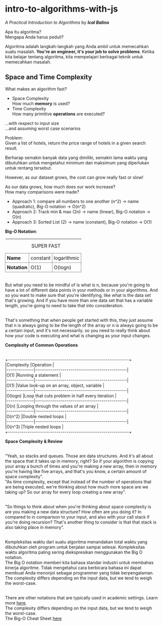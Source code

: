 # intro-to-algorithms-with-js

_A Practical Introduction to Algorithms_ by **_Ical Balino_**

Apa itu algoritma? <br>
Mengapa Anda harus peduli? <br>

Algoritma adalah langkah-langkah yang Anda ambil untuk memecahkan suatu masalah. **You're an engineer, it's your job to solve problems**. Ketika kita belajar tentang algoritma, kita mempelajari berbagai teknik untuk memecahkan masalah.


## Space and Time Complexity

What makes an algorithm fast?

- Space Complexity <br>
    How much **memory** is used?
- Time Complexity <br>
    How many primitive **operations** are executed?

...with respect to input size <br>
...and assuming worst case scenarios

Problem: <br>
Given a list of hotels, return the price range of hotels in a given search result.

Berharap semakin banyak data yang dimiliki, semakin lama waktu yang dibutuhkan untuk mengetahui minimum dan maksimum yang diperlukan untuk rentang tersebut.

However, as our dataset grows, the cost can grow really fast or slow!

As our data grows, how much does our work increase? <br>
How many comparisons were made?

- Approach 1: compare all numbers to one another (n^2) -> name (quadratic), Big-O notation -> O(n^2)
- Approach 2: Track min & max (2n) -> name (linear), Big-O notation -> O(n)
- Approach 3: Sorted List (2) -> name (constant), Big-O notation -> O(1)


**Big-O Notation**:

<table style="border-collapse: collapse; width:50%; text-align:left;">
    <tr>
        <td></td>
        <td colspan="4">SUPER FAST</td>
        <td>SUPER SLOW</td>
    </tr>
    <tr>
        <th style="border: 1px solid grey; padding: 5px; text-align:left;">Name</th>
        <td style="border: 1px solid grey; padding: 5px;">constant</td>
        <td style="border: 1px solid grey; padding: 5px;">logarithmic</td>
        <td style="border: 1px solid grey; padding: 5px;">linear</td>
        <td style="border: 1px solid grey; padding: 5px;">quadratic</td>
        <td style="border: 1px solid grey; padding: 5px;">exponential</td>
    </tr>
    <tr>
        <th style="border: 1px solid grey; padding: 5px; text-align:left;">Notation</th>
        <td style="border: 1px solid grey; padding: 5px;">O(1)</td>
        <td style="border: 1px solid grey; padding: 5px;">O(logn)</td>
        <td style="border: 1px solid grey; padding: 5px;">O(n)</td>
        <td style="border: 1px solid grey; padding: 5px;">O(n^2)</td>
        <td style="border: 1px solid grey; padding: 5px;">O(k^n)</td>
    </tr>
</table>

<br> But what you need to be mindful of is what is n, because you're going to have a lot of different data points in your methods or in your algorithms. And so you want to make sure that you're identifying, like what is the data set that's growing. And if you have more than one data set that has a variable length, you're going to need to take that into consideration.

<br> That's something that when people get started with this, they just assume that n is always going to be the length of the array or n is always going to be a certain input, and it's not necessarily. so you need to really think about how your code is executing and what is changing as your input changes.

**Complexity of Common Operations**

<br> +--------------------------------------------------------------+
<br> |Complexity    |Operation                                      |
<br> |--------------|-----------------------------------------------|
<br> |O(1)          |Running a statement                            |
<br> |--------------|-----------------------------------------------|
<br> |O(1)          |Value look-up on an array, object, variable    |
<br> |--------------|-----------------------------------------------|
<br> |O(logn)       |Loop that cuts problem in half every iteration |
<br> |--------------|-----------------------------------------------|
<br> |O(n)	        |Looping through the values of an array         |
<br> |--------------|-----------------------------------------------|
<br> |O(n^2)	    |Double nested loops                            |
<br> |--------------|-----------------------------------------------|
<br> |O(n^3)	    |Triple nested loops                            |
<br> +--------------------------------------------------------------+

**Space Complexity & Review**

<br> "Yeah, so stacks and queues. Those are data structures. And it's all about the space that it takes up in memory, right? So if your algorithm is copying your array a bunch of times and you're making a new array, then in memory you're having like five arrays, and that's you know, a certain amount of space complexity".
<br> "As time complexity, except that instead of the number of operations that are being executed, we're thinking about how much more space are we taking up? So our array for every loop creating a new array".

<br> "So things to think about when you're thinking about space complexity is are you making a new data structure? How often are you doing it? In compared to in comparison to your input, and also with your call stack if you're doing recursion? That's another thing to consider is that that stack is also taking place in memory".

<br> Kompleksitas waktu dari suatu algoritma menandakan total waktu yang dibutuhkan oleh program untuk berjalan sampai selesai. Kompleksitas waktu algoritma paling sering diekspresikan menggunakan the Big O notation.
<br> The Big O notation memberi kita bahasa standar industri untuk membahas kinerja algoritme. Tidak mengetahui cara berbicara bahasa ini dapat membuat Anda menonjol sebagai programmer yang tidak berpengalaman.
<br> The complexity differs depending on the input data, but we tend to weigh the worst-case.

<br> There are other notations that are typically used in academic settings. Learn more [here](https://www.geeksforgeeks.org/analysis-of-algorithms-set-3asymptotic-notations/).
<br> The complexity differs depending on the input data, but we tend to weigh the worst-case.
<br> The Big-O Cheat Sheet [here](https://www.bigocheatsheet.com/)